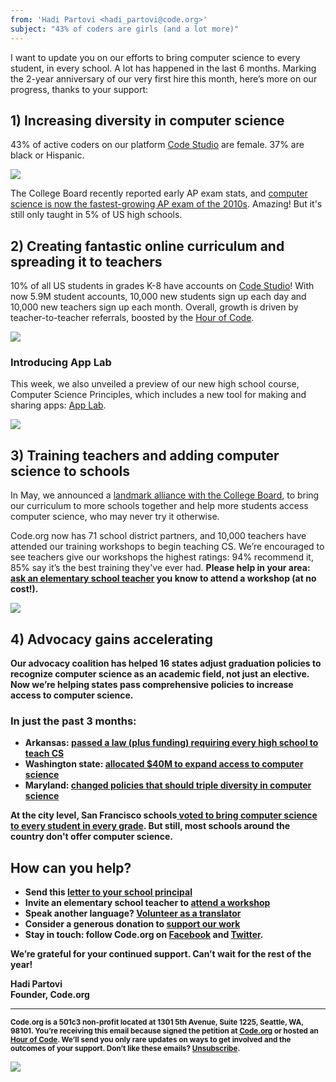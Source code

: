```yaml
---
from: 'Hadi Partovi <hadi_partovi@code.org>'
subject: "43% of coders are girls (and a lot more)"
---
```


<p>
I want to update you on our efforts to bring computer science to every student, in every school. A lot has happened in the last 6 months. Marking the 2-year anniversary of our very first hire this month, here’s more on our progress, thanks to your support:
</p>
<h2>
1) Increasing diversity in computer science</h2>
<p>
43% of active coders on our platform <a href="https://studio.code.org/">Code Studio</a> are female. 37% are black or Hispanic.</p>
<a href="http://blog.code.org/post/124017777158/mid-2015-update"><img src="https://code.org/images/infographics/fit-350/diversity-courses.png"></a>
<p>
The College Board recently reported early AP exam stats, and <a href="http://blog.code.org/post/123032125688/apcs-2015">computer science is now the fastest-growing AP exam of the 2010s</a>. Amazing! But it's still only taught in 5% of US high schools.
</p>
<h2>
2) Creating fantastic online curriculum and spreading it to teachers</h2>
<p>
10% of all US students in grades K-8 have accounts on <a href="http://studio.code.org/">Code Studio</a>! With now 5.9M student accounts, 10,000 new students sign up each day and 10,000 new teachers sign up each month. Overall, growth is driven by teacher-to-teacher referrals, boosted by the <a href="http://hourofcode.com/">Hour of Code</a>.
</p>
<a href="http://blog.code.org/post/124017777158/mid-2015-update"><img src="https://code.org/images/email/fit-350/student-accounts.png"></a>
<p>
<h3>Introducing App Lab</h3></p>
<p>
This week, we also unveiled a preview of our new high school course, Computer Science Principles, which includes a new tool for making and sharing apps: <a href="http://code.org/applab">App Lab</a>.<br>
</p>
<a href="https://code.org/educate/applab"><img src="https://code.org/images/email/fit-350/applab.png"></a>
<h2>3) Training teachers and adding computer science to schools</h2>
<p>
In May, we announced a <a href="https://code.org/college-board">landmark alliance with the College Board</a>, to bring our curriculum to more schools together and help more students access computer science, who may never try it otherwise.
</p>
<p>
Code.org now has 71 school district partners, and 10,000 teachers have attended our training workshops to begin teaching CS. We’re encouraged to see teachers give our workshops the highest ratings: 94% recommend it, 85% say it’s the best training they've ever had. <b>Please help in your area: <a href="http://code.org/k5">ask an elementary school teacher</a> you know to attend a workshop (at no cost!).
</p>
<a href="https://code.org/k5"><img src="https://code.org/images/email/fit-350/workshop-map.png"></a>
<h2>
4) Advocacy gains accelerating
</h2>
<p>
Our advocacy coalition has helped 16 states adjust graduation policies to recognize computer science as an academic field, not just an elective. Now we’re helping states pass comprehensive policies to increase access to computer science.</p>
<p>
<h3>In just the past 3 months:
</h3>
</p>
<ul>
<li>
<b>Arkansas:</b>&nbsp;<a href="http://www.wired.com/2015/03/arkansas-computer-science/">passed a law (plus funding) requiring every high school to teach CS</a></li>
<li><b>Washington state:&nbsp;</b><a href="http://blog.code.org/post/122951279913/wa-budget">allocated $40M to expand access to computer science</a></li>
<li><b>Maryland:</b>&nbsp;<a href="http://blog.code.org/post/121123281798/md">changed policies that should triple diversity in computer science</a></li>
</ul>
<p>
At the city level, <b>San Francisco schools</b><a href="http://www.sfusd.edu/en/news/current-news/2015-news-archive/06/board-approves-plans-to-expand-computer-science-curriculum-to-all-grades.html"> voted to bring computer science to every student in every grade</a>. But still, most schools around the country don't offer computer science.</p>
<h2>How can you help?</h2>
<ul>
<li>
Send this <a href="https://code.org/promote/letter">letter to your school principal</a>
</li>
<li>
Invite an elementary school teacher to <a href="http://code.org/k5">attend a workshop</a>
</li>
<li>
Speak another language? <a href="http://code.org/translate">Volunteer as a translator</a>
</li>
<li>
Consider a generous donation to <a href="http://code.org/donate">support our work</a>
</li>
<li>
Stay in touch: follow Code.org on <a href="https://www.facebook.com/Code.org">Facebook</a> and <a href="https://twitter.com/intent/follow?original_referer=https%3A%2F%2Fcode.org%2Fabout&screen_name=codeorg&tw_p=followbutton">Twitter</a>.
</li>
</ul>
<p>
We’re grateful for your continued support. Can’t wait for the rest of the year!
</p>
<p>
<p>
    Hadi Partovi<br />
    Founder, Code.org
    </p>
<p>
<hr/>
<small>
Code.org is a 501c3 non-profit located at 1301 5th Avenue, Suite 1225, Seattle, WA, 98101. You’re receiving this email because signed the petition at <a href="https://code.org/">Code.org</a> or hosted an <a href="https://hourofcode.com/">Hour of Code</a>. We’ll send you only rare updates on ways to get involved and the outcomes of your support. Don’t like these emails? <a href="<%= unsubscribe_link %>">Unsubscribe</a>.
</small></p>

![](<%= tracking_pixel %>)

